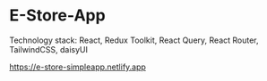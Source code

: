 # E-Store-App

Technology stack: React, Redux Toolkit, React Query, React Router, TailwindCSS, daisyUI

https://e-store-simpleapp.netlify.app
